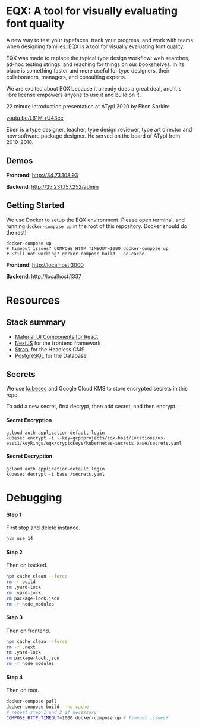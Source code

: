 # EQX: A tool for visually evaluating font quality

A new way to test your typefaces, track your progress, and work with teams when designing families:
EQX is a tool for visually evaluating font quality.

EQX was made to replace the typical type design workflow:
web searches, ad-hoc testing strings, and reaching for things on our bookshelves.
In its place is something faster and more useful for type designers, their collaborators, managers, and consulting experts.

We are excited about EQX because it already does a great deal, and it's libre license empowers anyone to use it and build on it.

22 minute introduction presentation at ATypI 2020 by Eben Sorkin:

[youtu.be/L61M-rU43ec](https://www.youtube.com/watch?v=L61M-rU43ec)

Eben is a type designer, teacher, type design reviewer, type art director and now software package designer.
He served on the board of ATypI from 2010-2018.

## Demos

**Frontend**: <http://34.73.108.93>

**Backend**: <http://35.231.157.252/admin>


## Getting Started

We use Docker to setup the EQX environment. Please open terminal, and running `docker-compose up` in the root of this repository. Docker should do the rest!

    docker-compose up
    # Timeout issues? COMPOSE_HTTP_TIMEOUT=1000 docker-compose up
    # Still not working? docker-compose build --no-cache

**Frontend**: [http://localhost:3000](http://localhost:3000)

**Backend**: [http://localhost:1337](http://localhost:1337)
    

# Resources

## Stack summary

* [Material UI Components for React](https://material-ui.com/)
* [NextJS](https://github.com/zeit/next.js) for the frontend framework
* [Strapi](https://github.com/strapi/strapi) for the Headless CMS
* [PostgreSQL](https://www.postgresql.org/download) for the Database


## Secrets

We use [kubesec](https://github.com/shyiko/kubesec) and Google Cloud KMS to store encrypted secrets in this repo.

To add a new secret, first decrypt, then add secret, and then encrypt. 


#### Secret Encryption

```
gcloud auth application-default login
kubesec encrypt -i --key=gcp:projects/eqx-host/locations/us-east1/keyRings/eqx/cryptoKeys/kubernetes-secrets base/secrets.yaml
```

#### Secret Decryption

 ```
 gcloud auth application-default login
 kubesec decrypt -i base /secrets.yaml
 ```

# Debugging

#### Step 1
First stop and delete instance.

```bash
nvm use 14
```

#### Step 2
Then on backed.

```bash
npm cache clean --force
rm -r build
rm .yard-lock
rm .yard-lock
rm package-lock.json
rm -r node_modules
```


#### Step 3
Then on frontend.

```bash
npm cache clean --force
rm -r .next
rm .yard-lock
rm package-lock.json
rm -r node_modules
```

#### Step 4
Then on root.

```bash
docker-compose pull
docker-compose build --no-cache
# repeat step 1 and 2 if necessary
COMPOSE_HTTP_TIMEOUT=1000 docker-compose up # Timeout issues? 
```

